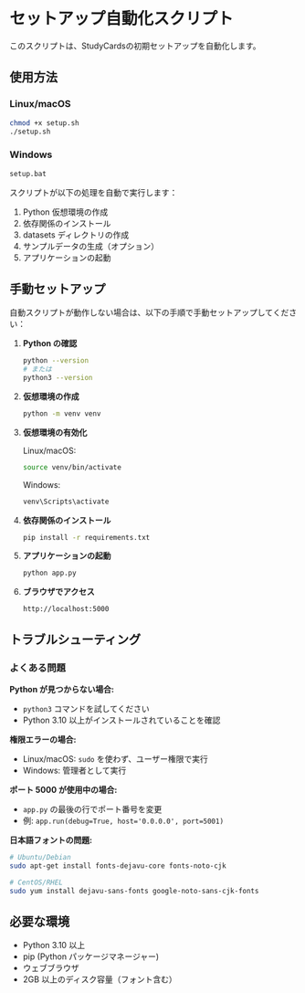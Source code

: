 # セットアップ自動化スクリプト

このスクリプトは、StudyCardsの初期セットアップを自動化します。

## 使用方法

### Linux/macOS
```bash
chmod +x setup.sh
./setup.sh
```

### Windows
```bash
setup.bat
```

スクリプトが以下の処理を自動で実行します：

1. Python 仮想環境の作成
2. 依存関係のインストール
3. datasets ディレクトリの作成
4. サンプルデータの生成（オプション）
5. アプリケーションの起動

## 手動セットアップ

自動スクリプトが動作しない場合は、以下の手順で手動セットアップしてください：

1. **Python の確認**
   ```bash
   python --version
   # または
   python3 --version
   ```

2. **仮想環境の作成**
   ```bash
   python -m venv venv
   ```

3. **仮想環境の有効化**
   
   Linux/macOS:
   ```bash
   source venv/bin/activate
   ```
   
   Windows:
   ```bash
   venv\Scripts\activate
   ```

4. **依存関係のインストール**
   ```bash
   pip install -r requirements.txt
   ```

5. **アプリケーションの起動**
   ```bash
   python app.py
   ```

6. **ブラウザでアクセス**
   ```
   http://localhost:5000
   ```

## トラブルシューティング

### よくある問題

**Python が見つからない場合:**
- `python3` コマンドを試してください
- Python 3.10 以上がインストールされていることを確認

**権限エラーの場合:**
- Linux/macOS: `sudo` を使わず、ユーザー権限で実行
- Windows: 管理者として実行

**ポート 5000 が使用中の場合:**
- `app.py` の最後の行でポート番号を変更
- 例: `app.run(debug=True, host='0.0.0.0', port=5001)`

**日本語フォントの問題:**
```bash
# Ubuntu/Debian
sudo apt-get install fonts-dejavu-core fonts-noto-cjk

# CentOS/RHEL
sudo yum install dejavu-sans-fonts google-noto-sans-cjk-fonts
```

## 必要な環境

- Python 3.10 以上
- pip (Python パッケージマネージャー)
- ウェブブラウザ
- 2GB 以上のディスク容量（フォント含む）
